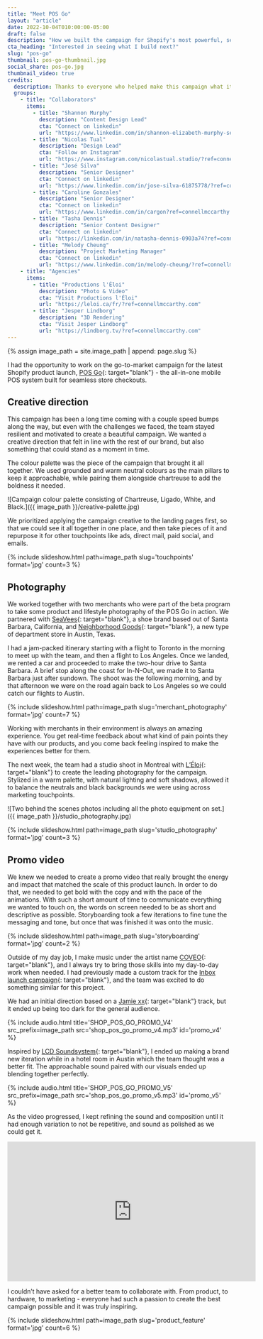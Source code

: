 ```yaml
---
title: "Meet POS Go"
layout: "article"
date: 2022-10-04T010:00:00-05:00
draft: false
description: "How we built the campaign for Shopify's most powerful, secure, and revolutionary mobile POS."
cta_heading: "Interested in seeing what I build next?"
slug: "pos-go"
thumbnail: pos-go-thumbnail.jpg
social_share: pos-go.jpg
thumbnail_video: true
credits:
  description: Thanks to everyone who helped make this campaign what it is.
  groups:
    - title: "Collaborators"
      items:
        - title: "Shannon Murphy"
          description: "Content Design Lead"
          cta: "Connect on linkedin"
          url: "https://www.linkedin.com/in/shannon-elizabeth-murphy-sem/?ref=connellmccarthy.com"
        - title: "Nicolas Tual"
          description: "Design Lead"
          cta: "Follow on Instagram"
          url: "https://www.instagram.com/nicolastual.studio/?ref=connellmccarthy.com"
        - title: "José Silva"
          description: "Senior Designer"
          cta: "Connect on linkedin"
          url: "https://www.linkedin.com/in/jose-silva-61875778/?ref=connellmccarthy.com"
        - title: "Caroline Gonzales"
          description: "Senior Designer"
          cta: "Connect on linkedin"
          url: "https://www.linkedin.com/in/cargon?ref=connellmccarthy.com"
        - title: "Tasha Dennis"
          description: "Senior Content Designer"
          cta: "Connect on linkedin"
          url: "https://linkedin.com/in/natasha-dennis-0903a74?ref=connellmccarthy.com"
        - title: "Melody Cheung"
          description: "Project Marketing Manager"
          cta: "Connect on linkedin"
          url: "https://www.linkedin.com/in/melody-cheung/?ref=connellmccarthy.com"
    - title: "Agencies"
      items:
        - title: "Productions l'Éloi"
          description: "Photo & Video"
          cta: "Visit Productions l'Éloi"
          url: "https://leloi.ca/fr/?ref=connellmccarthy.com"
        - title: "Jesper Lindborg"
          description: "3D Rendering"
          cta: "Visit Jesper Lindborg"
          url: "https://lindborg.tv/?ref=connellmccarthy.com"
---
```


{% assign image_path = site.image_path | append: page.slug %}

I had the opportunity to work on the go-to-market campaign for the latest Shopify product launch, [POS Go](https://www.shopify.com/pos/meet-pos-go?ref=connellmccarthy.com){: target="blank"} - the all-in-one mobile POS system built for seamless store checkouts.

## Creative direction

This campaign has been a long time coming with a couple speed bumps along the way, but even with the challenges we faced, the team stayed resilient and motivated to create a beautiful campaign. We wanted a creative direction that felt in line with the rest of our brand, but also something that could stand as a moment in time.

The colour palette was the piece of the campaign that brought it all together. We used grounded and warm neutral colours as the main pillars to keep it approachable, while pairing them alongside chartreuse to add the boldness it needed.

![Campaign colour palette consisting of Chartreuse, Ligado, White, and Black.]({{ image_path }}/creative-palette.jpg)

We prioritized applying the campaign creative to the landing pages first, so that we could see it all together in one place, and then take pieces of it and repurpose it for other touchpoints like ads, direct mail, paid social, and emails.

{% include slideshow.html path=image_path slug='touchpoints' format='jpg' count=3 %}

## Photography

We worked together with two merchants who were part of the beta program to take some product and lifestyle photography of the POS Go in action. We partnered with [SeaVees](https://www.seavees.com/?ref=connellmccarthy.com){: target="blank"}, a shoe brand based out of Santa Barbara, California, and [Neighborhood Goods](https://neighborhoodgoods.com/?ref=connellmccarthy.com){: target="blank"}, a new type of department store in Austin, Texas.

I had a jam-packed itinerary starting with a flight to Toronto in the morning to meet up with the team, and then a flight to Los Angeles. Once we landed, we rented a car and proceeded to make the two-hour drive to Santa Barbara. A brief stop along the coast for In-N-Out, we made it to Santa Barbara just after sundown. The shoot was the following morning, and by that afternoon we were on the road again back to Los Angeles so we could catch our flights to Austin.

{% include slideshow.html path=image_path slug='merchant_photography' format='jpg' count=7 %}

Working with merchants in their environment is always an amazing experience. You get real-time feedback about what kind of pain points they have with our products, and you come back feeling inspired to make the experiences better for them.

The next week, the team had a studio shoot in Montreal with [L’Éloi](https://leloi.ca/en/studios/?ref=connellmccarthy.com){: target="blank"} to create the leading photography for the campaign. Stylized in a warm palette, with natural lighting and soft shadows, allowed it to balance the neutrals and black backgrounds we were using across marketing touchpoints.

![Two behind the scenes photos including all the photo equipment on set.]({{ image_path }}/studio_photography.jpg)

{% include slideshow.html path=image_path slug='studio_photography' format='jpg' count=3 %}

## Promo video

We knew we needed to create a promo video that really brought the energy and impact that matched the scale of this product launch. In order to do that, we needed to get bold with the copy and with the pace of the animations. With such a short amount of time to communicate everything we wanted to touch on, the words on screen needed to be as short and descriptive as possible. Storyboarding took a few iterations to fine tune the messaging and tone, but once that was finished it was onto the music.

{% include slideshow.html path=image_path slug='storyboarding' format='jpg' count=2 %}

Outside of my day job, I make music under the artist name [COVEO](https://open.spotify.com/artist/4xRSaHrn9OCfNjU84QzdKJ?si=uN89zseASLyxqvmZNsCpiw?ref=connellmccarthy.com){: target="blank"}, and I always try to bring those skills into my day-to-day work when needed. I had previously made a custom track for the [Inbox launch campaign](https://connellmccarthy.com/article/inbox/?ref=connellmccarthy.com){: target="blank"}, and the team was excited to do something similar for this project.

We had an initial direction based on a [Jamie xx](https://open.spotify.com/artist/7A0awCXkE1FtSU8B0qwOJQ?si=SW2NxV0zS5STJAdZ_FihBQ?ref=connellmccarthy.com){: target="blank"} track, but it ended up being too dark for the general audience. 

{% include audio.html title='SHOP_POS_GO_PROMO_V4' src_prefix=image_path src='shop_pos_go_promo_v4.mp3' id='promo_v4' %}

Inspired by [LCD Soundsystem](https://open.spotify.com/artist/066X20Nz7iquqkkCW6Jxy6?si=vEbf0MQjQF2VCPlp6ctCdg?ref=connellmccarthy.com){: target="blank"}, I ended up making a brand new iteration while in a hotel room in Austin which the team thought was a better fit. The approachable sound paired with our visuals ended up blending together perfectly.

{% include audio.html title='SHOP_POS_GO_PROMO_V5' src_prefix=image_path src='shop_pos_go_promo_v5.mp3' id='promo_v5' %}

As the video progressed, I kept refining the sound and composition until it had enough variation to not be repetitive, and sound as polished as we could get it.

<iframe class="youtube-embed" width="560" height="315" src="https://www.youtube.com/embed/z9FMroH4OUE" title="YouTube video player" frameborder="0" allow="accelerometer; autoplay; clipboard-write; encrypted-media; gyroscope; picture-in-picture" allowfullscreen></iframe>

I couldn’t have asked for a better team to collaborate with. From product, to hardware, to marketing - everyone had such a passion to create the best campaign possible and it was truly inspiring.

{% include slideshow.html path=image_path slug='product_feature' format='jpg' count=6 %}

